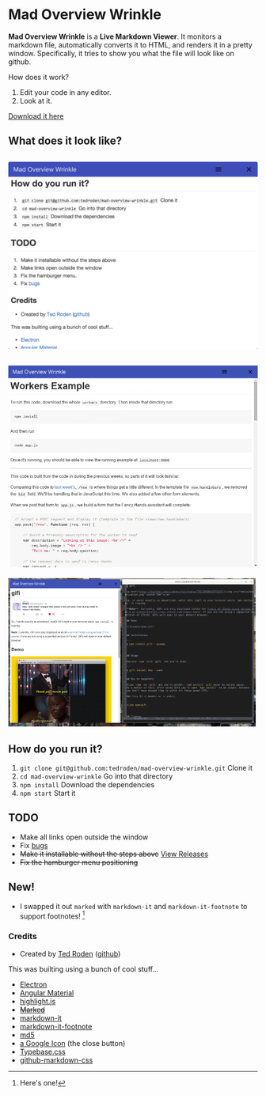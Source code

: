 # Mad Overview Wrinkle 

**Mad Overview Wrinkle** is a **Live Markdown Viewer**. It monitors a markdown file, automatically converts it to HTML, and renders it in a pretty window. Specifically, it tries to show you what the file will look like on github. 

How does it work?

1. Edit your code in any editor.
1. Look at it.

[Download it here](https://github.com/tedroden/mad-overview-wrinkle/releases)


## What does it look like?

![Viewing a file on a Mac](images/osx.png)
----
![Editing some markdown](images/workers.png)
----
![Pretending to edit a markdown file](images/preview-01.png)


## How do you run it?

1. ```git clone git@github.com:tedroden/mad-overview-wrinkle.git``` Clone it
1. ```cd mad-overview-wrinkle``` Go into that directory
1. ```npm install``` Download the dependencies
1. ```npm start``` Start it

## TODO

 - Make all links open outside the window
 - Fix [bugs](https://github.com/tedroden/mad-overview-wrinkle/issues)
 - ~~Make it installable without the steps above~~ [View Releases](https://github.com/tedroden/mad-overview-wrinkle/releases)
 - ~~Fix the hamburger menu positioning~~

## New!

 - I swapped it out `marked` with `markdown-it` and `markdown-it-footnote` to support footnotes! [^1]

### Credits

 - Created by [Ted Roden](https://twitter.com/tedroden) ([github](https://github.com/tedroden))

This was builting using a bunch of cool stuff...

 - [Electron](http://electron.atom.io/)
 - [Angular Material](https://material.angularjs.org/latest/) 
 - [highlight.js](https://highlightjs.org/)
 - ~~[Marked](https://github.com/chjj/marked/)~~
 - [markdown-it](https://github.com/markdown-it/markdown-it/)
 - [markdown-it-footnote](https://github.com/markdown-it/markdown-it-footnote)
 - [md5](https://www.npmjs.com/package/md5)
 - [a Google Icon](https://design.google.com/icons/#ic_close) (the close button)
 - [Typebase.css](http://devinhunt.github.io/typebase.css/)
 - [github-markdown-css](https://github.com/sindresorhus/github-markdown-css)

[^1]: Here's one!
